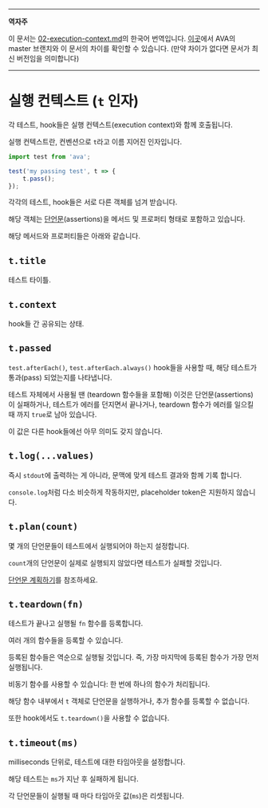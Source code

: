 ___
**역자주**

이 문서는 [02-execution-context.md](https://github.com/avajs/ava/blob/main/docs/02-execution-context.md)의 한국어 번역입니다. [이곳](https://github.com/avajs/ava/compare/71404c23302d825095659c70cb9a1b08251697ad...main#diff-0730bb7c2e8f9ea2438b52e419dd86c9)에서 AVA의 master 브랜치와 이 문서의 차이를 확인할 수 있습니다. (만약 차이가 없다면 문서가 최신 버전임을 의미합니다)
___

# 실행 컨텍스트 (`t` 인자)

각 테스트, hook들은 실행 컨텍스트(execution context)와 함께 호출됩니다.

실행 컨텍스트란, 컨벤션으로 `t`라고 이름 지어진 인자입니다.

```js
import test from 'ava';

test('my passing test', t => {
	t.pass();
});
```

각각의 테스트, hook들은 서로 다른 객체를 넘겨 받습니다.

해당 객체는 [단언문](./03-assertions.md)(assertions)을 메서드 및 프로퍼티 형태로 포함하고 있습니다.

해당 메서드와 프로퍼티들은 아래와 같습니다.

## `t.title`

테스트 타이틀.

## `t.context`

hook들 간 공유되는 상태.

## `t.passed`

`test.afterEach()`, `test.afterEach.always()` hook들을 사용할 때, 해당 테스트가 통과(pass) 되었는지를 나타냅니다.

테스트 자체에서 사용될 땐 (teardown 함수들을 포함해) 이것은 단언문(assertions)이 실패하거나, 테스트가 에러를 던지면서 끝나거나, teardown 함수가 에러를 일으킬 때 까지 `true`로 남아 있습니다.

이 값은 다른 hook들에선 아무 의미도 갖지 않습니다.

## `t.log(...values)`

즉시 `stdout`에 출력하는 게 아니라, 문맥에 맞게 테스트 결과와 함께 기록 합니다.

`console.log`처럼 다소 비슷하게 작동하지만, placeholder token은 지원하지 않습니다.

## `t.plan(count)`

몇 개의 단언문들이 테스트에서 실행되어야 하는지 설정합니다.

`count`개의 단언문이 실제로 실행되지 않았다면 테스트가 실패할 것입니다.

[단언문 계획하기](./03-assertions.md#plan-단언문-사용하기)를 참조하세요.

## `t.teardown(fn)`

테스트가 끝나고 실행될 `fn` 함수를 등록합니다.

여러 개의 함수들을 등록할 수 있습니다.

등록된 함수들은 역순으로 실행될 것입니다. 즉, 가장 마지막에 등록된 함수가 가장 먼저 실행됩니다.

비동기 함수를 사용할 수 있습니다: 한 번에 하나의 함수가 처리됩니다.

해당 함수 내부에서 `t` 객체로 단언문을 실행하거나, 추가 함수를 등록할 수 없습니다.

또한 hook에서도 `t.teardown()`을 사용할 수 없습니다.

## `t.timeout(ms)`

milliseconds 단위로, 테스트에 대한 타임아웃을 설정합니다.

해당 테스트는 `ms`가 지난 후 실패하게 됩니다.

각 단언문들이 실행될 때 마다 타임아웃 값(`ms`)은 리셋됩니다.
